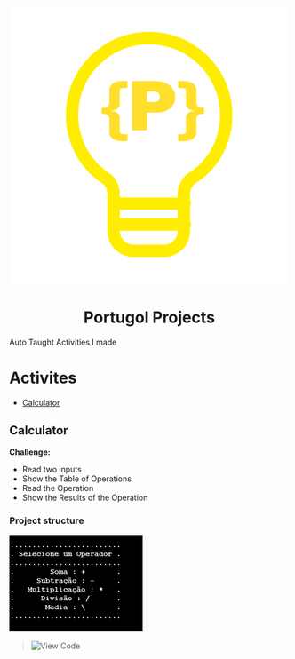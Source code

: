 <p align="center">
  <img src="Portugol_logo.png" />
</p>
<h1 align="center">Portugol Projects</h1>

Auto Taught Activities I made

Activites
=================
<!--ts-->
   * [Calculator](#calculator)
<!--te-->
## Calculator
**Challenge:**
* Read two inputs 
* Show the Table of Operations
* Read the Operation
* Show the Results of the Operation

### Project structure
![image prompt](Calculator/Prompt.PNG)
> ![View Code](https://github.com/VictorL-Santos/PortugolProjects/commit/65509dab691d0f3ec859fd4a3cd28e41e7477c71)
